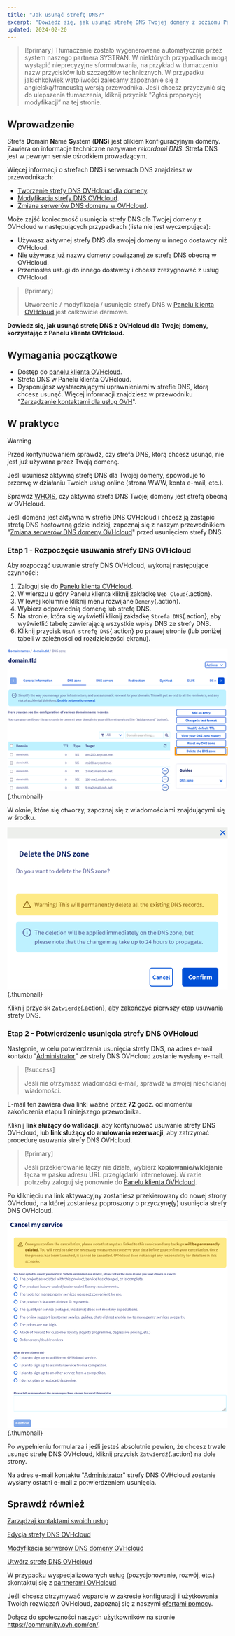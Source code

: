 ```yaml
---
title: "Jak usunąć strefę DNS?"
excerpt: "Dowiedz się, jak usunąć strefę DNS Twojej domeny z poziomu Panelu klienta OVHcloud"
updated: 2024-02-20
---
```


> [!primary]
> Tłumaczenie zostało wygenerowane automatycznie przez system naszego partnera SYSTRAN. W niektórych przypadkach mogą wystąpić nieprecyzyjne sformułowania, na przykład w tłumaczeniu nazw przycisków lub szczegółów technicznych. W przypadku jakichkolwiek wątpliwości zalecamy zapoznanie się z angielską/francuską wersją przewodnika. Jeśli chcesz przyczynić się do ulepszenia tłumaczenia, kliknij przycisk "Zgłoś propozycję modyfikacji” na tej stronie.
>

## Wprowadzenie

Strefa **D**omain **N**ame **S**ystem (**DNS**) jest plikiem konfiguracyjnym domeny. Zawiera on informacje techniczne nazywane *rekordami DNS*. Strefa DNS jest w pewnym sensie ośrodkiem prowadzącym.

Więcej informacji o strefach DNS i serwerach DNS znajdziesz w przewodnikach: 

- [Tworzenie strefy DNS OVHcloud dla domeny](/pages/web_cloud/domains/dns_zone_create).
- [Modyfikacja strefy DNS OVHcloud](/pages/web_cloud/domains/dns_zone_edit).
- [Zmiana serwerów DNS domeny w OVHcloud](/pages/web_cloud/domains/dns_server_general_information).

Może zajść konieczność usunięcia strefy DNS dla Twojej domeny z OVHcloud w następujących przypadkach (lista nie jest wyczerpująca):

- Używasz aktywnej strefy DNS dla swojej domeny u innego dostawcy niż OVHcloud.
- Nie używasz już nazwy domeny powiązanej ze strefą DNS obecną w OVHcloud.
- Przeniosłeś usługi do innego dostawcy i chcesz zrezygnować z usług OVHcloud.

> [!primary]
>
> Utworzenie / modyfikacja / usunięcie strefy DNS w [Panelu klienta OVHcloud](/links/manager) jest całkowicie darmowe.
>

**Dowiedz się, jak usunąć strefę DNS z OVHcloud dla Twojej domeny, korzystając z Panelu klienta OVHcloud.**

## Wymagania początkowe

- Dostęp do [panelu klienta OVHcloud](/links/manager).
- Strefa DNS w Panelu klienta OVHcloud.
- Dysponujesz wystarczającymi uprawnieniami w strefie DNS, którą chcesz usunąć. Więcej informacji znajdziesz w przewodniku "[Zarządzanie kontaktami dla usług OVH](/pages/account_and_service_management/account_information/managing_contacts)".

## W praktyce

> [!warning]
>
> Przed kontynuowaniem sprawdź, czy strefa DNS, którą chcesz usunąć, nie jest już używana przez Twoją domenę.
>
> Jeśli usuniesz aktywną strefę DNS dla Twojej domeny, spowoduje to przerwę w działaniu Twoich usług online (strona WWW, konta e-mail, etc.).
>
> Sprawdź [WHOIS](https://www.ovhcloud.com/pl/domains/whois/), czy aktywna strefa DNS Twojej domeny jest strefą obecną w OVHcloud.
>
> Jeśli domena jest aktywna w strefie DNS OVHcloud i chcesz ją zastąpić strefą DNS hostowaną gdzie indziej, zapoznaj się z naszym przewodnikiem "[Zmiana serwerów DNS domeny OVHcloud](/pages/web_cloud/domains/dns_server_general_information)" przed usunięciem strefy DNS.
>

### Etap 1 - Rozpoczęcie usuwania strefy DNS OVHcloud

Aby rozpocząć usuwanie strefy DNS OVHcloud, wykonaj następujące czynności: 

1. Zaloguj się do [Panelu klienta OVHcloud](/links/manager).
2. W wierszu u góry Panelu klienta kliknij zakładkę `Web Cloud`{.action}.
3. W lewej kolumnie kliknij menu rozwijane `Domeny`{.action}.
4. Wybierz odpowiednią domenę lub strefę DNS.
5. Na stronie, która się wyświetli kliknij zakładkę `Strefa DNS`{.action}, aby wyświetlić tabelę zawierającą wszystkie wpisy DNS ze strefy DNS.
6. Kliknij przycisk `Usuń strefę DNS`{.action} po prawej stronie (lub poniżej tabeli w zależności od rozdzielczości ekranu).

![delete the DNS zone](images/delete-the-dns-zone.png){.thumbnail}

W oknie, które się otworzy, zapoznaj się z wiadomościami znajdującymi się w środku.

![delete the DNS zone validation](images/delete-the-dns-zone-confirmation.png){.thumbnail}

Kliknij przycisk `Zatwierdź`{.action}, aby zakończyć pierwszy etap usuwania strefy DNS.

### Etap 2 - Potwierdzenie usunięcia strefy DNS OVHcloud

Następnie, w celu potwierdzenia usunięcia strefy DNS, na adres e-mail kontaktu "[Administrator](/pages/account_and_service_management/account_information/managing_contacts)" ze strefy DNS OVHcloud zostanie wysłany e-mail.

> [!success]
>
> Jeśli nie otrzymasz wiadomości e-mail, sprawdź w swojej niechcianej wiadomości.
>

E-mail ten zawiera dwa linki ważne przez **72** godz. od momentu zakończenia etapu 1 niniejszego przewodnika.

Kliknij **link służący do walidacji**, aby kontynuować usuwanie strefy DNS OVHcloud, lub **link służący do anulowania rezerwacji**, aby zatrzymać procedurę usuwania strefy DNS OVHcloud.

> [!primary]
>
> Jeśli przekierowanie łączy nie działa, wybierz **kopiowanie/wklejanie** łącza w pasku adresu URL przeglądarki internetowej. W razie potrzeby zaloguj się ponownie do [Panelu klienta OVHcloud](/links/manager).
>

Po kliknięciu na link aktywacyjny zostaniesz przekierowany do nowej strony OVHcloud, na której zostaniesz poproszony o przyczynę(y) usunięcia strefy DNS OVHcloud.

![cancel the service](images/cancel-my-service.png){.thumbnail}

Po wypełnieniu formularza i jeśli jesteś absolutnie pewien, że chcesz trwale usunąć strefę DNS OVHcloud, kliknij przycisk `Zatwierdź`{.action} na dole strony.

Na adres e-mail kontaktu "[Administrator](/pages/account_and_service_management/account_information/managing_contacts)" strefy DNS OVHcloud zostanie wysłany ostatni e-mail z potwierdzeniem usunięcia.

## Sprawdź również

[Zarządzaj kontaktami swoich usług](/pages/account_and_service_management/account_information/managing_contacts)

[Edycja strefy DNS OVHcloud](/pages/web_cloud/domains/dns_zone_edit)

[Modyfikacja serwerów DNS domeny OVHcloud](/pages/web_cloud/domains/dns_server_general_information)

[Utwórz strefę DNS OVHcloud](/pages/web_cloud/domains/dns_zone_create)
 
W przypadku wyspecjalizowanych usług (pozycjonowanie, rozwój, etc.) skontaktuj się z [partnerami OVHcloud](/links/partner).
 
Jeśli chcesz otrzymywać wsparcie w zakresie konfiguracji i użytkowania Twoich rozwiązań OVHcloud, zapoznaj się z naszymi [ofertami pomocy](/links/support).
 
Dołącz do społeczności naszych użytkowników na stronie <https://community.ovh.com/en/>.